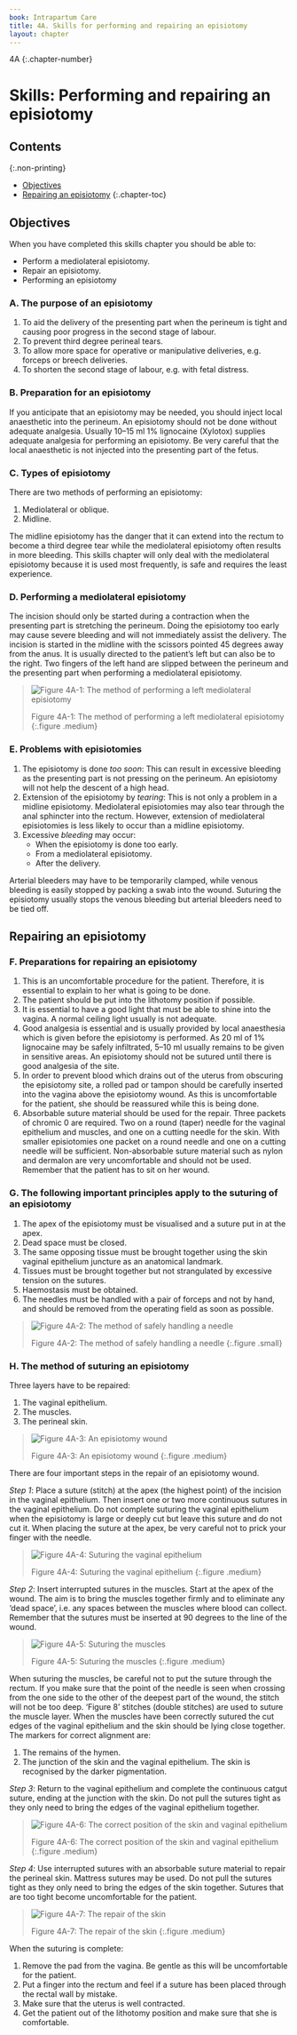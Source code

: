 ```yaml
---
book: Intrapartum Care
title: 4A. Skills for performing and repairing an episiotomy
layout: chapter
---
```


4A
{:.chapter-number}

# Skills: Performing and repairing an episiotomy

## Contents
{:.non-printing}

*   [Objectives](#objectives)
*   [Repairing an episiotomy](#repairing-an-episiotomy)
{:.chapter-toc}

## Objectives

When you have completed this skills chapter you should be able to:

*	Perform a mediolateral episiotomy.
*	Repair an episiotomy.
*	Performing an episiotomy

### A. The purpose of an episiotomy

1.	To aid the delivery of the presenting part when the perineum is tight and causing poor progress in the second stage of labour.
1.	To prevent third degree perineal tears.
1.	To allow more space for operative or manipulative deliveries, e.g. forceps or breech deliveries.
1.	To shorten the second stage of labour, e.g. with fetal distress.

### B. Preparation for an episiotomy

If you anticipate that an episiotomy may be needed, you should inject local anaesthetic into the perineum. An episiotomy should not be done without adequate analgesia. Usually 10–15 ml 1% lignocaine (Xylotox) supplies adequate analgesia for performing an episiotomy. Be very careful that the local anaesthetic is not injected into the presenting part of the fetus.

### C. Types of episiotomy

There are two methods of performing an episiotomy:

1.	Mediolateral or oblique.
1.	Midline.

The midline episiotomy has the danger that it can extend into the rectum to become a third degree tear while the mediolateral episiotomy often results in more bleeding. This skills chapter will only deal with the mediolateral episiotomy because it is used most frequently, is safe and requires the least experience.

### D. Performing a mediolateral episiotomy

The incision should only be started during a contraction when the presenting part is stretching the perineum. Doing the episiotomy too early may cause severe bleeding and will not immediately assist the delivery. The incision is started in the midline with the scissors pointed 45 degrees away from the anus. It is usually directed to the patient’s left but can also be to the right. Two fingers of the left hand are slipped between the perineum and the presenting part when performing a mediolateral episiotomy.

> ![Figure 4A-1: The method of performing a left mediolateral episiotomy](images/4a-1.svg)
> 
> Figure 4A-1: The method of performing a left mediolateral episiotomy
{:.figure .medium}

### E. Problems with episiotomies

1.	The episiotomy is done *too soon*: This can result in excessive bleeding as the presenting part is not pressing on the perineum. An episiotomy will not help the descent of a high head.
1.	Extension of the episiotomy by *tearing*: This is not only a problem in a midline episiotomy. Mediolateral episiotomies may also tear through the anal sphincter into the rectum. However, extension of mediolateral episiotomies is less likely to occur than a midline episiotomy.
1.	Excessive *bleeding* may occur:
	*	When the episiotomy is done too early.
	*	From a mediolateral episiotomy.
	*	After the delivery.

Arterial bleeders may have to be temporarily clamped, while venous bleeding is easily stopped by packing a swab into the wound. Suturing the episiotomy usually stops the venous bleeding but arterial bleeders need to be tied off.

## Repairing an episiotomy

### F. Preparations for repairing an episiotomy

1.	This is an uncomfortable procedure for the patient. Therefore, it is essential to explain to her what is going to be done.
1.	The patient should be put into the lithotomy position if possible.
1.	It is essential to have a good light that must be able to shine into the vagina. A normal ceiling light usually is not adequate.
1.	Good analgesia is essential and is usually provided by local anaesthesia which is given before the episiotomy is performed. As 20 ml of 1% lignocaine may be safely infiltrated, 5–10 ml usually remains to be given in sensitive areas. An episiotomy should not be sutured until there is good analgesia of the site.
1.	In order to prevent blood which drains out of the uterus from obscuring the episiotomy site, a rolled pad or tampon should be carefully inserted into the vagina above the episiotomy wound. As this is uncomfortable for the patient, she should be reassured while this is being done.
1.	Absorbable suture material should be used for the repair. Three packets of chromic 0 are required. Two on a round (taper) needle for the vaginal epithelium and muscles, and one on a cutting needle for the skin. With smaller episiotomies one packet on a round needle and one on a cutting needle will be sufficient. Non-absorbable suture material such as nylon and dermalon are very uncomfortable and should not be used. Remember that the patient has to sit on her wound.

### G. The following important principles apply to the suturing of an episiotomy

1.	The apex of the episiotomy must be visualised and a suture put in at the apex.
1.	Dead space must be closed.
1.	The same opposing tissue must be brought together using the skin vaginal epithelium juncture as an anatomical landmark.
1.	Tissues must be brought together but not strangulated by excessive tension on the sutures.
1.	Haemostasis must be obtained.
1.	The needles must be handled with a pair of forceps and not by hand, and should be removed from the operating field as soon as possible.

> ![Figure 4A-2: The method of safely handling a needle](images/4a-2.svg)
> 
> Figure 4A-2: The method of safely handling a needle
{:.figure .small}

### H. The method of suturing an episiotomy

Three layers have to be repaired:

1.	The vaginal epithelium.
1.	The muscles.
1.	The perineal skin.

> ![Figure 4A-3: An episiotomy wound](images/4a-3.svg)
> 
> Figure 4A-3: An episiotomy wound
{:.figure .medium}

There are four important steps in the repair of an episiotomy wound.

*Step 1*: Place a suture (stitch) at the apex (the highest point) of the incision in the vaginal epithelium. Then insert one or two more continuous sutures in the vaginal epithelium. Do not complete suturing the vaginal epithelium when the episiotomy is large or deeply cut but leave this suture and do not cut it. When placing the suture at the apex, be very careful not to prick your finger with the needle.

> ![Figure 4A-4: Suturing the vaginal epithelium](images/4a-4.svg)
> 
> Figure 4A-4: Suturing the vaginal epithelium
{:.figure .medium}

*Step 2*: Insert interrupted sutures in the muscles. Start at the apex of the wound. The aim is to bring the muscles together firmly and to eliminate any ‘dead space’, i.e. any spaces between the muscles where blood can collect. Remember that the sutures must be inserted at 90 degrees to the line of the wound.

> ![Figure 4A-5: Suturing the muscles](images/4a-5.svg)
> 
> Figure 4A-5: Suturing the muscles
{:.figure .medium}

When suturing the muscles, be careful not to put the suture through the rectum. If you make sure that the point of the needle is seen when crossing from the one side to the other of the deepest part of the wound, the stitch will not be too deep. ‘Figure 8’ stitches (double stitches) are used to suture the muscle layer. When the muscles have been correctly sutured the cut edges of the vaginal epithelium and the skin should be lying close together. The markers for correct alignment are:

1.	The remains of the hymen.
1.	The junction of the skin and the vaginal epithelium. The skin is recognised by the darker pigmentation.

*Step 3*: Return to the vaginal epithelium and complete the continuous catgut suture, ending at the junction with the skin. Do not pull the sutures tight as they only need to bring the edges of the vaginal epithelium together.

> ![Figure 4A-6: The correct position of the skin and vaginal epithelium](images/4a-6.svg)
> 
> Figure 4A-6: The correct position of the skin and vaginal epithelium
{:.figure .medium}

*Step 4*: Use interrupted sutures with an absorbable suture material to repair the perineal skin. Mattress sutures may be used. Do not pull the sutures tight as they only need to bring the edges of the skin together. Sutures that are too tight become uncomfortable for the patient.

> ![Figure 4A-7: The repair of the skin](images/4a-7.svg)
> 
> Figure 4A-7: The repair of the skin
{:.figure .medium}

When the suturing is complete:

1.	Remove the pad from the vagina. Be gentle as this will be uncomfortable for the patient.
1.	Put a finger into the rectum and feel if a suture has been placed through the rectal wall by mistake.
1.	Make sure that the uterus is well contracted.
1.	Get the patient out of the lithotomy position and make sure that she is comfortable.